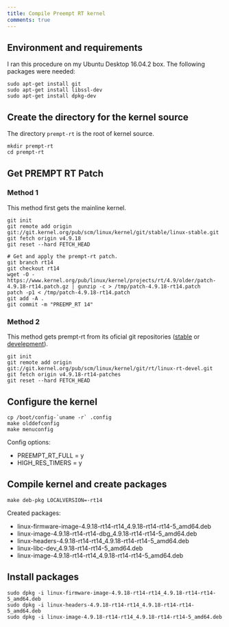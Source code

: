 ```yaml
---
title: Compile Preempt RT kernel
comments: true
---
```


## Environment and requirements

I ran this procedure on my Ubuntu Desktop 16.04.2 box. The following packages were needed:

```
sudo apt-get install git
sudo apt-get install libssl-dev
sudo apt-get install dpkg-dev
```

## Create the directory for the kernel source

The directory ```prempt-rt``` is the root of kernel source.

```
mkdir prempt-rt
cd prempt-rt
```

## Get PREMPT RT Patch

### Method 1

This method first gets the mainline kernel.
 
```
git init
git remote add origin git://git.kernel.org/pub/scm/linux/kernel/git/stable/linux-stable.git
git fetch origin v4.9.18
git reset --hard FETCH_HEAD

# Get and apply the prempt-rt patch.
git branch rt14
git checkout rt14
wget -O - https://www.kernel.org/pub/linux/kernel/projects/rt/4.9/older/patch-4.9.18-rt14.patch.gz | gunzip -c > /tmp/patch-4.9.18-rt14.patch
patch -p1 < /tmp/patch-4.9.18-rt14.patch
git add -A .
git commit -m "PREEMP_RT 14"
```

### Method 2

This method gets prempt-rt from its oficial git repositories ([stable](https://git.kernel.org/pub/scm/linux/kernel/git/rt/linux-stable-rt.git) or [develepment](https://git.kernel.org/pub/scm/linux/kernel/git/rt/linux-rt-devel.git/)).

```
git init
git remote add origin git://git.kernel.org/pub/scm/linux/kernel/git/rt/linux-rt-devel.git
git fetch origin v4.9.18-rt14-patches
git reset --hard FETCH_HEAD
```

## Configure the kernel

```
cp /boot/config-`uname -r` .config
make olddefconfig
make menuconfig
```

Config options:

* PREEMPT_RT_FULL = y
* HIGH_RES_TIMERS = y

## Compile kernel and create packages

```
make deb-pkg LOCALVERSION=-rt14
```

Created packages:

* linux-firmware-image-4.9.18-rt14-rt14_4.9.18-rt14-rt14-5_amd64.deb
* linux-image-4.9.18-rt14-rt14-dbg_4.9.18-rt14-rt14-5_amd64.deb
* linux-headers-4.9.18-rt14-rt14_4.9.18-rt14-rt14-5_amd64.deb
* linux-libc-dev_4.9.18-rt14-rt14-5_amd64.deb
* linux-image-4.9.18-rt14-rt14_4.9.18-rt14-rt14-5_amd64.deb


## Install packages

```
sudo dpkg -i linux-firmware-image-4.9.18-rt14-rt14_4.9.18-rt14-rt14-5_amd64.deb
sudo dpkg -i linux-headers-4.9.18-rt14-rt14_4.9.18-rt14-rt14-5_amd64.deb
sudo dpkg -i linux-image-4.9.18-rt14-rt14_4.9.18-rt14-rt14-5_amd64.deb
```
